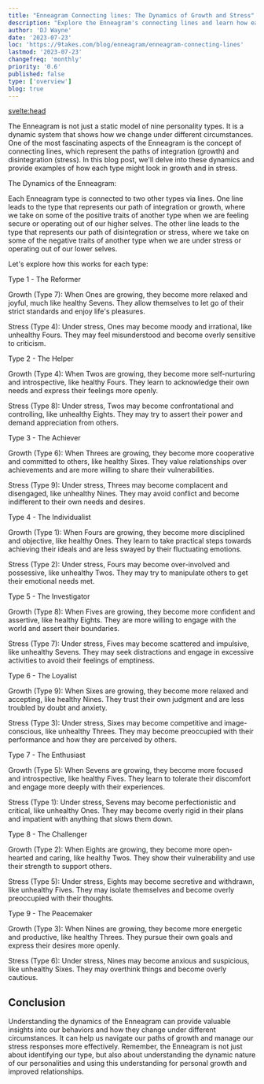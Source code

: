 ```yaml
---
title: "Enneagram Connecting lines: The Dynamics of Growth and Stress"
description: "Explore the Enneagram's connecting lines and learn how each type transforms under stress and growth"
author: 'DJ Wayne'
date: '2023-07-23'
loc: 'https://9takes.com/blog/enneagram/enneagram-connecting-lines'
lastmod: '2023-07-23'
changefreq: 'monthly'
priority: '0.6'
published: false
type: ['overview']
blog: true
---
```


<svelte:head>

<!-- <meta property="og:image" content="" /> -->
  <link rel="canonical" href="https://9takes.com/blog/enneagram/enneagram-connecting-lines">
</svelte:head>
<!-- Take a free, ~5 min test here -->

<p class="firstLetter">The Enneagram is not just a static model of nine personality types. It is a dynamic system that shows how we change under different circumstances. One of the most fascinating aspects of the Enneagram is the concept of connecting lines, which represent the paths of integration (growth) and disintegration (stress). In this blog post, we'll delve into these dynamics and provide examples of how each type might look in growth and in stress.</p>

The Dynamics of the Enneagram:

Each Enneagram type is connected to two other types via lines. One line leads to the type that represents our path of integration or growth, where we take on some of the positive traits of another type when we are feeling secure or operating out of our higher selves. The other line leads to the type that represents our path of disintegration or stress, where we take on some of the negative traits of another type when we are under stress or operating out of our lower selves.

Let's explore how this works for each type:

Type 1 - The Reformer

Growth (Type 7): When Ones are growing, they become more relaxed and joyful, much like healthy Sevens. They allow themselves to let go of their strict standards and enjoy life's pleasures.

Stress (Type 4): Under stress, Ones may become moody and irrational, like unhealthy Fours. They may feel misunderstood and become overly sensitive to criticism.

Type 2 - The Helper

Growth (Type 4): When Twos are growing, they become more self-nurturing and introspective, like healthy Fours. They learn to acknowledge their own needs and express their feelings more openly.

Stress (Type 8): Under stress, Twos may become confrontational and controlling, like unhealthy Eights. They may try to assert their power and demand appreciation from others.

Type 3 - The Achiever

Growth (Type 6): When Threes are growing, they become more cooperative and committed to others, like healthy Sixes. They value relationships over achievements and are more willing to share their vulnerabilities.

Stress (Type 9): Under stress, Threes may become complacent and disengaged, like unhealthy Nines. They may avoid conflict and become indifferent to their own needs and desires.

Type 4 - The Individualist

Growth (Type 1): When Fours are growing, they become more disciplined and objective, like healthy Ones. They learn to take practical steps towards achieving their ideals and are less swayed by their fluctuating emotions.

Stress (Type 2): Under stress, Fours may become over-involved and possessive, like unhealthy Twos. They may try to manipulate others to get their emotional needs met.

Type 5 - The Investigator

Growth (Type 8): When Fives are growing, they become more confident and assertive, like healthy Eights. They are more willing to engage with the world and assert their boundaries.

Stress (Type 7): Under stress, Fives may become scattered and impulsive, like unhealthy Sevens. They may seek distractions and engage in excessive activities to avoid their feelings of emptiness.

Type 6 - The Loyalist

Growth (Type 9): When Sixes are growing, they become more relaxed and accepting, like healthy Nines. They trust their own judgment and are less troubled by doubt and anxiety.

Stress (Type 3): Under stress, Sixes may become competitive and image-conscious, like unhealthy Threes. They may become preoccupied with their performance and how they are perceived by others.

Type 7 - The Enthusiast

Growth (Type 5): When Sevens are growing, they become more focused and introspective, like healthy Fives. They learn to tolerate their discomfort and engage more deeply with their experiences.

Stress (Type 1): Under stress, Sevens may become perfectionistic and critical, like unhealthy Ones. They may become overly rigid in their plans and impatient with anything that slows them down.

Type 8 - The Challenger

Growth (Type 2): When Eights are growing, they become more open-hearted and caring, like healthy Twos. They show their vulnerability and use their strength to support others.

Stress (Type 5): Under stress, Eights may become secretive and withdrawn, like unhealthy Fives. They may isolate themselves and become overly preoccupied with their thoughts.

Type 9 - The Peacemaker

Growth (Type 3): When Nines are growing, they become more energetic and productive, like healthy Threes. They pursue their own goals and express their desires more openly.

Stress (Type 6): Under stress, Nines may become anxious and suspicious, like unhealthy Sixes. They may overthink things and become overly cautious.

## Conclusion

Understanding the dynamics of the Enneagram can provide valuable insights into our behaviors and how they change under different circumstances. It can help us navigate our paths of growth and manage our stress responses more effectively. Remember, the Enneagram is not just about identifying our type, but also about understanding the dynamic nature of our personalities and using this understanding for personal growth and improved relationships.
